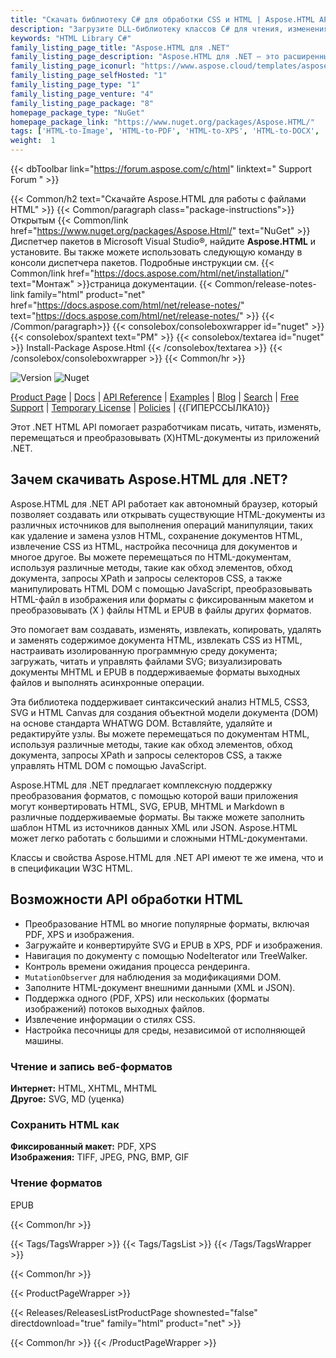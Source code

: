 ```yaml
---
title: "Скачать библиотеку C# для обработки CSS и HTML | Aspose.HTML API"
description: "Загрузите DLL-библиотеку классов C# для чтения, изменения, навигации и преобразования файлов XHTML и HTML с помощью локального API .NET. Поддерживает синтаксический анализ HTML5, CSS3, SVG и HTML Canvas."
keywords: "HTML Library C#"
family_listing_page_title: "Aspose.HTML для .NET"
family_listing_page_description: "Aspose.HTML для .NET — это расширенный API для работы с HTML, который позволяет вам выполнять широкий спектр задач по работе с HTML непосредственно в ваших приложениях .NET."
family_listing_page_iconurl: "https://www.aspose.cloud/templates/aspose/App_Themes/V3/images/html/272x272/aspose_html-for-net.png"
family_listing_page_selfHosted: "1"
family_listing_page_type: "1"
family_listing_page_venture: "4"
family_listing_page_package: "8"
homepage_package_type: "NuGet"
homepage_package_link: "https://www.nuget.org/packages/Aspose.HTML/"
tags: ['HTML-to-Image', 'HTML-to-PDF', 'HTML-to-XPS', 'HTML-to-DOCX', 'HTML-to-MHTML', 'HTML-to-Markdown', 'HTML-to-MD', 'EPUB-to-Image', 'EPUB-to-PDF', 'EPUB-to-XPS', 'Markdown-to-HTML', 'MD-to-HTML', 'HTML-Converter', 'XHTML-to-PDF', 'MHTML-to-PDF', 'HTML-to-GIF', 'MHTML-to-JPG']
weight:  1
---
```


{{< dbToolbar link="https://forum.aspose.com/c/html" linktext=" Support Forum " >}}

{{< Common/h2 text="Скачайте Aspose.HTML для работы с файлами HTML"  >}}
{{< Common/paragraph class="package-instructions">}}
Открытым
{{< Common/link href="https://www.nuget.org/packages/Aspose.Html/" text="NuGet"  >}}Диспетчер пакетов в Microsoft Visual Studio®, найдите <b>Aspose.HTML</b> и установите. Вы также можете использовать следующую команду в консоли диспетчера пакетов. Подробные инструкции см.
{{< Common/link href="https://docs.aspose.com/html/net/installation/" text="Монтаж"  >}}страница документации.
{{< Common/release-notes-link family="html" product="net" href="https://docs.aspose.com/html/net/release-notes/" text="https://docs.aspose.com/html/net/release-notes/"  >}}
{{< /Common/paragraph>}}
{{< consolebox/consoleboxwrapper id="nuget" >}}
       {{< consolebox/spantext text="PM" >}}
       {{< consolebox/textarea id="nuget" >}} Install-Package Aspose.Html {{< /consolebox/textarea >}}
{{< /consolebox/consoleboxwrapper >}}
{{< Common/hr >}}

![Version](https://img.shields.io/nuget/v/Aspose.Total) ![Nuget](https://img.shields.io/nuget/dt/Aspose.Total?label=nuget%20downloads)

[Product Page](https://products.aspose.com/total/net/) | [Docs](https://docs.aspose.com/total/net/) | [API Reference](https://reference.aspose.com/) | [Examples](http://aspose.github.io) | [Blog](https://blog.aspose.com/category/total/) | [Search](https://search.aspose.com/) | [Free Support](https://forum.aspose.com/) | [Temporary License](https://purchase.aspose.com/temporary-license) | [Policies](https://purchase.aspose.com/policies) | {{ГИПЕРССЫЛКА10}}

Этот .NET HTML API помогает разработчикам писать, читать, изменять, перемещаться и преобразовывать (X)HTML-документы из приложений .NET.

## Зачем скачивать Aspose.HTML для .NET?

Aspose.HTML для .NET API работает как автономный браузер, который позволяет создавать или открывать существующие HTML-документы из различных источников для выполнения операций манипуляции, таких как удаление и замена узлов HTML, сохранение документов HTML, извлечение CSS из HTML, настройка песочница для документов и многое другое. Вы можете перемещаться по HTML-документам, используя различные методы, такие как обход элементов, обход документа, запросы XPath и запросы селекторов CSS, а также манипулировать HTML DOM с помощью JavaScript, преобразовывать HTML-файл в изображения или форматы с фиксированным макетом и преобразовывать (X ) файлы HTML и EPUB в файлы других форматов.

Это помогает вам создавать, изменять, извлекать, копировать, удалять и заменять содержимое документа HTML, извлекать CSS из HTML, настраивать изолированную программную среду документа; загружать, читать и управлять файлами SVG; визуализировать документы MHTML и EPUB в поддерживаемые форматы выходных файлов и выполнять асинхронные операции.

Эта библиотека поддерживает синтаксический анализ HTML5, CSS3, SVG и HTML Canvas для создания объектной модели документа (DOM) на основе стандарта WHATWG DOM. Вставляйте, удаляйте и редактируйте узлы. Вы можете перемещаться по документам HTML, используя различные методы, такие как обход элементов, обход документа, запросы XPath и запросы селекторов CSS, а также управлять HTML DOM с помощью JavaScript.

Aspose.HTML для .NET предлагает комплексную поддержку преобразования форматов, с помощью которой ваши приложения могут конвертировать HTML, SVG, EPUB, MHTML и Markdown в различные поддерживаемые форматы. Вы также можете заполнить шаблон HTML из источников данных XML или JSON. Aspose.HTML может легко работать с большими и сложными HTML-документами.

Классы и свойства Aspose.HTML для .NET API имеют те же имена, что и в спецификации W3C HTML.

## Возможности API обработки HTML

- Преобразование HTML во многие популярные форматы, включая PDF, XPS и изображения.
- Загружайте и конвертируйте SVG и EPUB в XPS, PDF и изображения.
- Навигация по документу с помощью NodeIterator или TreeWalker.
- Контроль времени ожидания процесса рендеринга.
- `MutationObserver` для наблюдения за модификациями DOM.
- Заполните HTML-документ внешними данными (XML и JSON).
- Поддержка одного (PDF, XPS) или нескольких (форматы изображений) потоков выходных файлов.
- Извлечение информации о стилях CSS.
- Настройка песочницы для среды, независимой от исполняющей машины.

### Чтение и запись веб-форматов

**Интернет:** HTML, XHTML, MHTML\
**Другое:** SVG, MD (уценка)

### Сохранить HTML как

**Фиксированный макет:** PDF, XPS\
**Изображения:** TIFF, JPEG, PNG, BMP, GIF

### Чтение форматов

EPUB

{{< Common/hr >}}

{{< Tags/TagsWrapper >}}
 {{< Tags/TagsList >}}
{{< /Tags/TagsWrapper >}}

{{< Common/hr >}}

{{< ProductPageWrapper >}}
<!-- ReleasesListProductPage-->
   {{< Releases/ReleasesListProductPage shownested="false"  directdownload="true" family="html" product="net" >}}
<!-- /ReleasesListProductPage-->
{{< Common/hr >}}
{{< /ProductPageWrapper >}}


